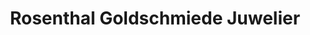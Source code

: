 ---
title: "Rosenthal Goldschmiede Juwelier"
url: /freudenberg/rosenthal-goldschmiede-juwelier/
shop: Schmuck
---